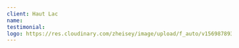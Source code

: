 ```yaml
---
client: Haut Lac
name:
testimonial:
logo: https://res.cloudinary.com/zheisey/image/upload/f_auto/v1569878930/teambusiness/logo/haut-lac.png
---
```

